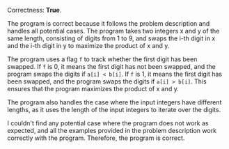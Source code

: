 Correctness: **True**.

The program is correct because it follows the problem description and handles all potential cases. The program takes two integers x and y of the same length, consisting of digits from 1 to 9, and swaps the i-th digit in x and the i-th digit in y to maximize the product of x and y.

The program uses a flag `f` to track whether the first digit has been swapped. If `f` is 0, it means the first digit has not been swapped, and the program swaps the digits if `a[i] < b[i]`. If `f` is 1, it means the first digit has been swapped, and the program swaps the digits if `a[i] > b[i]`. This ensures that the program maximizes the product of x and y.

The program also handles the case where the input integers have different lengths, as it uses the length of the input integers to iterate over the digits.

I couldn't find any potential case where the program does not work as expected, and all the examples provided in the problem description work correctly with the program. Therefore, the program is correct.